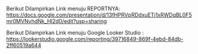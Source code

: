 Berikut Dilampirkan Link menuju REPORTNYA:
https://docs.google.com/presentation/d/13fHPRVpRDdxuETi1xRWDqBL0F5mr0MVNvhdNk_HI2d0/edit?usp=sharing

Berikut Dilampirkan Link menuju Google Looker Studio : 
https://lookerstudio.google.com/reporting/39716849-869f-4ebd-84db-2ff60519a644 
